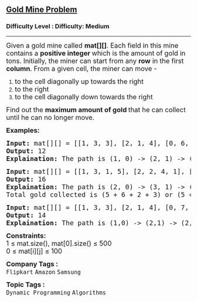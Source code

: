 <h2><a href="https://www.geeksforgeeks.org/problems/gold-mine-problem2608/1">Gold Mine Problem</a></h2><h3>Difficulty Level : Difficulty: Medium</h3><hr><div class="problems_problem_content__Xm_eO" bis_skin_checked="1"><p><span style="font-size: 18px;">Given a gold mine called <strong>mat[][]</strong>. Each field in this mine contains a <strong>positive integer </strong>which is the amount of gold in tons. Initially, the miner can start from any <strong>row</strong> in the first <strong>column</strong>. From a given cell, the miner can move -</span></p>
<ol>
<li><span style="font-size: 18px;">to the cell diagonally up towards the right</span></li>
<li><span style="font-size: 18px;">to the right</span></li>
<li><span style="font-size: 18px;">to the cell&nbsp;diagonally down towards the right</span></li>
</ol>
<p><span style="font-size: 18px;">Find out the <strong>maximum amount of gold </strong>that he can collect until he can no longer move.</span></p>
<p><strong><span style="font-size: 18px;">Examples:</span></strong></p>
<pre><span style="font-size: 18px;"><strong>Input:</strong> mat[][] = [[1, 3, 3], [2, 1, 4], [0, 6, 4]]
<strong>Output:</strong> 12
<strong>Explaination:</strong> The path is (1, 0) -&gt; (2, 1) -&gt; (2, 2). Total gold collected is 2 + 6 + 4 = 12.</span></pre>
<pre><span style="font-size: 18px;"><strong>Input: </strong>mat[][] = [[1, 3, 1, 5], [2, 2, 4, 1], [5, 0, 2, 3], [0, 6, 1, 2]]
<strong>Output:</strong> 16
<strong>Explaination:</strong> The path is (2, 0) -&gt; (3, 1) -&gt; (2, 2) -&gt; (2, 3) or (2, 0) -&gt; (1, 1) -&gt; (1, 2) -&gt; (0, 3). <br>Total gold collected is (5 + 6 + 2 + 3) or (5 + 2 + 4 + 5) = 16.<br></span></pre>
<pre><span style="font-size: 18px;"><strong>Input:</strong> mat[][] = [[1, 3, 3], [2, 1, 4], [0, 7, 5]]
<strong>Output:</strong> 14
<strong>Explaination:</strong> The path is (1,0) -&gt; (2,1) -&gt; (2,2). Total gold collected is 2 + 7 + 5 = 14.</span></pre>
<p><span style="font-size: 18px;"><strong>Constraints:</strong><br>1 ≤ mat.size(), mat[0].size() ≤ 500<br></span><span style="font-size: 18px;">0 ≤ mat[i][j] ≤ 100</span></p></div><p><span style=font-size:18px><strong>Company Tags : </strong><br><code>Flipkart</code>&nbsp;<code>Amazon</code>&nbsp;<code>Samsung</code>&nbsp;<br><p><span style=font-size:18px><strong>Topic Tags : </strong><br><code>Dynamic Programming</code>&nbsp;<code>Algorithms</code>&nbsp;